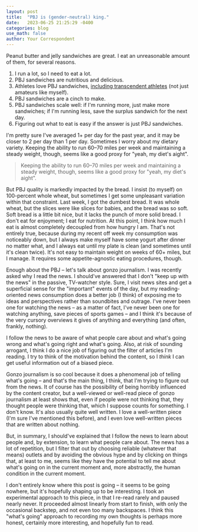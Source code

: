 ```yaml
---
layout: post
title:  "PBJ is (gender-neutral) king."
date:   2023-06-25 21:25:29 -0400
categories: blog
use_math: false
author: Your Correspondent
---
```


Peanut butter and jelly sandwiches are great. I eat an unreasonable amount of them, for several reasons.
1. I run a lot, so I need to eat a lot.
1. PBJ sandwiches are nutritious and delicious.
1. Athletes love PBJ sandwiches, [including transcendent athletes](https://www.espn.com/espn/feature/story/_/page/presents18931717/the-nba-secret-addiction) (not just amateurs like myself).
1. PBJ sandwiches are a cinch to make.
1. PBJ sandwiches scale well: if I'm running more, just make more sandwiches; if I'm running less, save the surplus sandwich for the next day.
1. Figuring out what to eat is easy if the answer is just PBJ sandwiches.

I'm pretty sure I've averaged 1+ per day for the past year, and it may be closer to 2 per day than 1 per day. Sometimes I worry about my dietary variety. Keeping the ability to run 60&ndash;70 miles per week and maintaining a steady weight, though, seems like a good proxy for "yeah, my diet's aight".

> Keeping the ability to run 60&ndash;70 miles per week and maintaining a steady weight, though, seems like a good proxy for "yeah, my diet's aight".

But PBJ quality is markedly impacted by the bread. I insist (to myself) on 100-percent whole wheat, but sometimes I get some unpleasant variation within that constraint. Last week, I got the dumbest bread. It was whole wheat, but the slices were like slices for babies, and the bread was so soft. Soft bread is a little bit nice, but it lacks the punch of more solid bread. I don't eat for enjoyment; I eat for nutrition. At this point, I think how much I eat is almost completely decoupled from how hungry I am. That's not entirely true, because during my recent off week my consumption was noticeably down, but I always make myself have some yogurt after dinner no matter what, and I always eat until my plate is clean (and sometimes until it's clean twice). It's not easy to maintain weight on weeks of 60+ miles, but I manage. It requires some appetite-agnostic eating procedures, though.

Enough about the PBJ &ndash; let's talk about gonzo journalism. I was recently asked why I read the news. I should've answered that I don't "keep up with the news" in the passive, TV-watcher style. Sure, I visit news sites and get a superficial sense for the "important" events of the day, but my reading-oriented news consumption does a better job (I think) of exposing me to ideas and perspectives rather than soundbites and outrage. I've never been one for watching the news &ndash; as a matter of fact, I've never been one for watching anything, save pieces of sports games &ndash; and I think it's because of the very cursory overviews it gives of anything and everything (and often, frankly, nothing).

I follow the news to be aware of what people care about and what's going wrong and what's going right and what's going. Also, at risk of sounding arrogant, I think I do a nice job of figuring out the filter of articles I'm reading. I try to think of the motivation behind the content, so I *think* I can get useful information out of a biased piece.

Gonzo journalism is so cool because it does a phenomenal job of telling what's going &ndash; and that's the main thing, I think, that I'm trying to figure out from the news. It of course has the possibility of being horribly influenced by the content creator, but a well-viewed or well-read piece of gonzo journalism at least shows that, even if people were not thinking that, they thought people were thinking that, which I suppose counts for something. I don't know. It's also usually quite well written. I love a well-written piece (I'm sure I've mentioned this before), and I even love well-written pieces that are written about nothing.

But, in summary, I should've explained that I follow the news to learn about people and, by extension, to learn what people care about. The news has a lot of repetition, but I filter that out by choosing reliable (whatever that means) outlets and by avoiding the obvious hype and by clicking on things that, at least to me, seems like they have the potential to tell me about what's going on in the current moment and, more abstractly, the human condition in the current moment.

I don't entirely know where this post is going &ndash; it seems to be going nowhere, but it's hopefully shaping up to be interesting. I took an experimental approach to this piece, in that I re-read rarely and paused nearly never. It proceeded almost linearly from start to finish, with only the occasional backstep, and not even too many backspaces. I think this "what's going" approach to recording my own thoughts is perhaps more honest, certainly more interesting, and hopefully fun to read.


